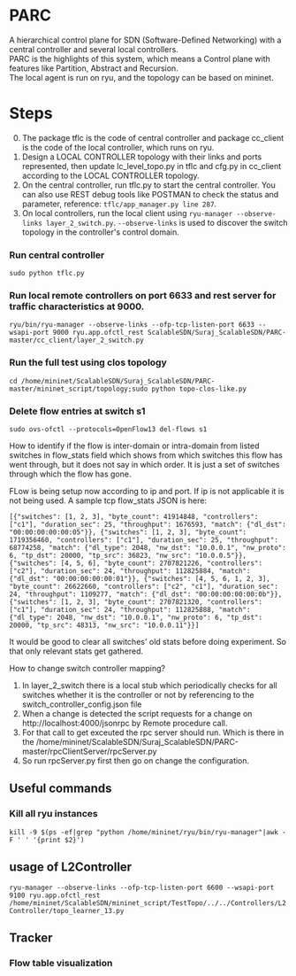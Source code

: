 # PARC
A hierarchical control plane for SDN (Software-Defined Networking) with a central controller and several local controllers.  
PARC is the highlights of this system, which means a Control plane with features like Partition, Abstract and Recursion.  
The local agent is run on ryu, and the topology can be based on mininet.  
# Steps
0. The package tflc is the code of central controller and package cc_client is the code of the local controller, which runs on ryu.
1. Design a LOCAL CONTROLLER topology with their links and ports represented, then update lc_level_topo.py in tflc and cfg.py in cc_client according to the LOCAL CONTROLLER topology.
2. On the central controller, run tflc.py to start the central controller. You can also use REST debug tools like POSTMAN to check the status and parameter, reference: `tflc/app_manager.py line 287`. 
3. On local controllers, run the local client using `ryu-manager --observe-links layer_2_switch.py`. `--observe-links` is used to discover the switch topology in the controller's control domain.

### Run central controller
```sudo python tflc.py```

### Run local remote controllers on port 6633 and rest server for traffic characteristics at 9000.  
```ryu/bin/ryu-manager --observe-links --ofp-tcp-listen-port 6633 --wsapi-port 9000 ryu.app.ofctl_rest ScalableSDN/Suraj_ScalableSDN/PARC-master/cc_client/layer_2_switch.py```

### Run the full test using clos topology
```cd /home/mininet/ScalableSDN/Suraj_ScalableSDN/PARC-master/mininet_script/topology;sudo python topo-clos-like.py```

### Delete flow entries at switch s1
```sudo ovs-ofctl --protocols=OpenFlow13 del-flows s1```

How to identify if the flow is inter-domain or intra-domain
from listed switches in flow_stats field which shows from which switches this flow has went through, but it does not say in which order. It is just a set of switches through which the flow has gone.

FLow is being setup now according to ip and port. If ip is not applicable it is not being used. A sample tcp flow_stats JSON is here:
```
[{"switches": [1, 2, 3], "byte_count": 41914848, "controllers": ["c1"], "duration_sec": 25, "throughput": 1676593, "match": {"dl_dst": "00:00:00:00:00:05"}}, {"switches": [1, 2, 3], "byte_count": 1719356460, "controllers": ["c1"], "duration_sec": 25, "throughput": 68774258, "match": {"dl_type": 2048, "nw_dst": "10.0.0.1", "nw_proto": 6, "tp_dst": 20000, "tp_src": 36823, "nw_src": "10.0.0.5"}}, {"switches": [4, 5, 6], "byte_count": 2707821226, "controllers": ["c2"], "duration_sec": 24, "throughput": 112825884, "match": {"dl_dst": "00:00:00:00:00:01"}}, {"switches": [4, 5, 6, 1, 2, 3], "byte_count": 26622660, "controllers": ["c2", "c1"], "duration_sec": 24, "throughput": 1109277, "match": {"dl_dst": "00:00:00:00:00:0b"}}, {"switches": [1, 2, 3], "byte_count": 2707821320, "controllers": ["c1"], "duration_sec": 24, "throughput": 112825888, "match": {"dl_type": 2048, "nw_dst": "10.0.0.1", "nw_proto": 6, "tp_dst": 20000, "tp_src": 48313, "nw_src": "10.0.0.11"}}]
```
It would be good to clear all switches' old stats before doing experiment. So that only relevant stats get gathered.

How to change switch controller mapping?
1. In layer_2_switch there is a local stub which periodically checks for all switches whether it is the controller or not by referencing to the switch_controller_config.json file
2. When a change is detected the script requests for a change on http://localhost:4000/jsonrpc by Remote procedure call. 
3. For that call to get exceuted the rpc server should run. Which is there in the /home/mininet/ScalableSDN/Suraj_ScalableSDN/PARC-master/rpcClientServer/rpcServer.py
4. So run rpcServer.py first then go on change the configuration.

## Useful commands
### Kill all ryu instances
```kill -9 $(ps -ef|grep "python /home/mininet/ryu/bin/ryu-manager"|awk -F ' ' '{print $2}')```

## usage of L2Controller
```ryu-manager --observe-links --ofp-tcp-listen-port 6600 --wsapi-port 9100 ryu.app.ofctl_rest /home/mininet/ScalableSDN/mininet_script/TestTopo/../../Controllers/L2Controller/topo_learner_13.py ```
## Tracker
### Flow table visualization 
